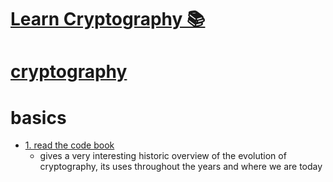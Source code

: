 # [Learn Cryptography 📚](https://my.mindnode.com/cHUd9sSPJHjKf81sczwqxPgS7KyJJqzXz1kp3shm#267.1,237.2,3)


# [cryptography](https://www.wikiwand.com/en/Cryptography)


# basics


- [1. read the code book](https://www.goodreads.com/book/show/17994.The_Code_Book)
  - gives a very interesting historic overview of the evolution of cryptography, its uses throughout the years and where we are today

